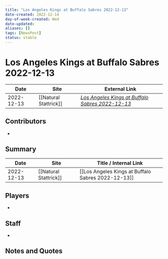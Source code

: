 ```yaml
---
title: "Los Angeles Kings at Buffalo Sabres 2022-12-13"
date-created: 2022-12-14
day-of-week-created: Wed
date-updated: 
aliases: []
tags: [NewsPost]
status: stable
---
```


# Los Angeles Kings at Buffalo Sabres 2022-12-13

| Date       | Site                  | External Link                                                                                                            |
| ---------- | --------------------- | ------------------------------------------------------------------------------------------------------------------------ |
| 2022-12-13 | [[Natural Stattrick]] | [*Los Angeles Kings at Buffalo Sabres 2022-12-13*](https://www.naturalstattrick.com/game.php?season=20222023&game=20457) |

## Contributors
- 

## Summary
> 

| Date       | Site                  | Title / Internal Link                              |
| ---------- | --------------------- | -------------------------------------------------- |
| 2022-12-13 | [[Natural Stattrick]] | [[Los Angeles Kings at Buffalo Sabres 2022-12-13]] |

## Players
- 

## Staff
- 

## Notes and Quotes

